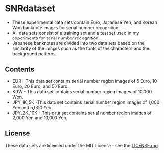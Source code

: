 # SNRdataset
* These experimental data sets contain Euro, Japanese Yen, and Korean Won banknote images for serial number recognition. 
* All data sets consist of a training set and a test set used in my experiments for serial number recognition.
* Japanese banknotes are divided into two data sets based on the similarity of the images such as the fonts of the characters and the background patterns. 

## Contents
* EUR - This data set contains serial number region images of 5 Euro, 10 Euro, 20 Euro, and 50 Euro. 
* KRW - This data set contains serial number region images of 10,000 Won.
* JPY_1K_5K -This data set contains serial number region images of 1,000 Yen and 5,000 Yen.
* JPY_2K_10K - This data set contains serial number region images of 2,000 Yen and 10,000 Yen.

## License 
These data sets are licensed under the MIT License - see the [LICENSE.md](https://github.com/ejeong93/SNRdataset/blob/master/LICENSE/)
